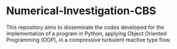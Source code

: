 # Numerical-Investigation-CBS
This repository aims to disseminate the codes developed for the implementation of a program in Python, applying Object Oriented Programming (OOP), in a compressive turbulent reactive type flow.

